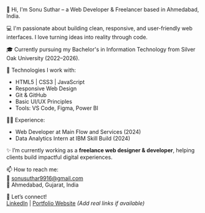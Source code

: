 👋 Hi, I'm Sonu Suthar – a Web Developer & Freelancer based in Ahmedabad, India.

💻 I'm passionate about building clean, responsive, and user-friendly web interfaces. I love turning ideas into reality through code.

🎓 Currently pursuing my Bachelor's in Information Technology from Silver Oak University (2022–2026).

🔧 Technologies I work with:
- HTML5 | CSS3 | JavaScript
- Responsive Web Design
- Git & GitHub
- Basic UI/UX Principles
- Tools: VS Code, Figma, Power BI

🧑‍💼 Experience:
- Web Developer at Main Flow and Services (2024)
- Data Analytics Intern at IBM Skill Build (2024)

✨ I’m currently working as a **freelance web designer & developer**, helping clients build impactful digital experiences.

📫 How to reach me:  
📧 sonusuthar9916@gmail.com  
📍 Ahmedabad, Gujarat, India

🔗 Let’s connect!  
[LinkedIn](#) | [Portfolio Website](#) *(Add real links if available)*

<!---
SutharSonu/SutharSonu is a ✨ special ✨ repository because its `README.md` (this file) appears on your GitHub profile.
You can click the Preview link to take a look at your changes.
--->
